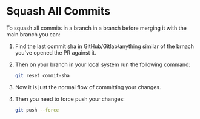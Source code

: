 # Squash All Commits

To squash all commits in a branch in a branch before merging it with the main branch you can:

1. Find the last commit sha in GitHub/Gitlab/anything similar of the brnach you've opened the PR against it.
2. Then on your branch in your local system run the following command:

   ```bash
   git reset commit-sha
   ```

3. Now it is just the normal flow of committing your changes.
4. Then you need to force push your changes:

   ```bash
   git push --force
   ```
